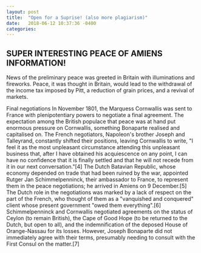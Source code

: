 ```yaml
---
layout: post
title:  "Open for a Suprise! (also more plagiarism)"
date:   2018-06-12 10:37:36 -0400
categories:
---
```

## SUPER INTERESTING **PEACE OF AMIENS** INFORMATION! ##

News of the preliminary peace was greeted in Britain with illuminations and fireworks. Peace, it was thought in Britain, would lead to the withdrawal of the income tax imposed by Pitt, a reduction of grain prices, and a revival of markets.

Final negotiations
In November 1801, the Marquess Cornwallis was sent to France with plenipotentiary powers to negotiate a final agreement. The expectation among the British populace that peace was at hand put enormous pressure on Cornwallis, something Bonaparte realised and capitalised on. The French negotiators, Napoleon's brother Joseph and Talleyrand, constantly shifted their positions, leaving Cornwallis to write, "I feel it as the most unpleasant circumstance attending this unpleasant business that, after I have obtained his acquiescence on any point, I can have no confidence that it is finally settled and that he will not recede from it in our next conversation."[4] The Dutch Batavian Republic, whose economy depended on trade that had been ruined by the war, appointed Rutger Jan Schimmelpenninck, their ambassador to France, to represent them in the peace negotiations; he arrived in Amiens on 9 December.[5] The Dutch role in the negotiations was marked by a lack of respect on the part of the French, who thought of them as a "vanquished and conquered" client whose present government "owed them everything".[6] Schimmelpenninck and Cornwallis negotiated agreements on the status of Ceylon (to remain British), the Cape of Good Hope (to be returned to the Dutch, but open to all), and the indemnification of the deposed House of Orange-Nassau for its losses. However, Joseph Bonaparte did not immediately agree with their terms, presumably needing to consult with the First Consul on the matter.[7]
